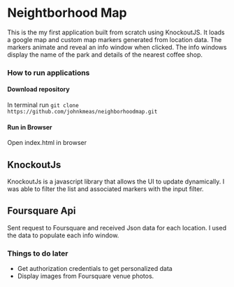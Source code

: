 # Neightborhood Map

This is the my first application built from scratch using KnockoutJS. It loads a google map and custom map markers generated from location data. The markers animate and reveal an info window when clicked. The info windows display the name of the park and details of the nearest coffee shop.

### How to run applications
#### Download repository
In terminal run `git clone https://github.com/johnkmeas/neighborhoodmap.git`

#### Run in Browser
Open index.html in browser

## KnockoutJs
KnockoutJs is a javascript library that allows the UI to update dynamically. I was able to filter the list and associated markers with the input filter.

## Foursquare Api
Sent request to Foursquare and received Json data for each location. I used the data to populate each info window.


### Things to do later
- Get authorization credentials to get personalized data
- Display images from Foursquare venue photos.
